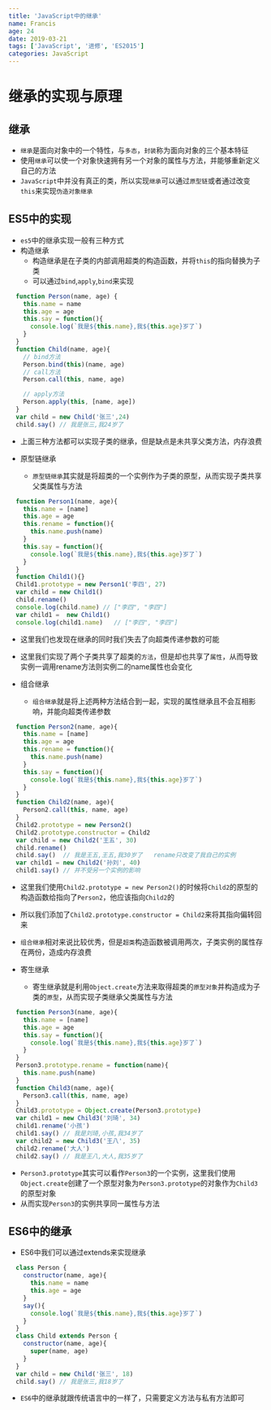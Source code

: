 ```yaml
---
title: 'JavaScript中的继承'
name: Francis
age: 24
date: 2019-03-21
tags: ['JavaScript', '进修', 'ES2015']
categories: JavaScript
---
```


# 继承的实现与原理

## 继承

- `继承`是面向对象中的一个特性，与`多态`，`封装`称为面向对象的三个基本特征
- 使用`继承`可以使一个对象快速拥有另一个对象的属性与方法，并能够重新定义自己的方法
- `JavaScript`中并没有真正的类，所以实现`继承`可以通过`原型链`或者通过改变`this`来实现`伪造对象继承`
<!--more-->

## ES5中的实现

- `es5`中的继承实现一般有三种方式
- 构造继承
   - 构造继承是在子类的内部调用超类的构造函数，并将`this`的指向替换为子类
   - 可以通过`bind`,`apply`,`bind`来实现

```js
  function Person(name, age) {
    this.name = name
    this.age = age
    this.say = function(){
      console.log(`我是${this.name},我${this.age}岁了`)
    }
  }
  function Child(name, age){
    // bind方法
    Person.bind(this)(name, age)
    // call方法
    Person.call(this, name, age)

    // apply方法
    Person.apply(this, [name, age])
  }
  var child = new Child('张三',24)
  child.say() // 我是张三,我24岁了
```
   - 上面三种方法都可以实现子类的继承，但是缺点是未共享父类方法，内存浪费

- 原型链继承
   - `原型链继承`其实就是将超类的一个实例作为子类的原型，从而实现子类共享父类属性与方法

```js
  function Person1(name, age){
    this.name = [name]
    this.age = age
    this.rename = function(){
      this.name.push(name)
    }
    this.say = function(){
      console.log(`我是${this.name},我${this.age}岁了`)
    }
  }
  function Child1(){}
  Child1.prototype = new Person1('李四', 27)
  var child = new Child1() 
  child.rename()
  console.log(child.name) // ["李四", "李四"]
  var child1 =  new Child1() 
  console.log(child1.name)   // ["李四", "李四"]
```
   - 这里我们也发现在继承的同时我们失去了向超类传递参数的可能
   - 这里我们实现了两个子类共享了超类的`方法`，但是却也共享了`属性`，从而导致实例一调用rename方法则实例二的name属性也会变化

- 组合继承
   - `组合继承`就是将上述两种方法结合到一起，实现的属性继承且不会互相影响，并能向超类传递参数

```js
  function Person2(name, age){
    this.name = [name]
    this.age = age
    this.rename = function(){
      this.name.push(name)
    }
    this.say = function(){
      console.log(`我是${this.name},我${this.age}岁了`)
    }
  }
  function Child2(name, age){
    Person2.call(this, name, age)
  }
  Child2.prototype = new Person2()
  Child2.prototype.constructor = Child2
  var child = new Child2('王五', 30)
  child.rename()
  child.say()  // 我是王五,王五,我30岁了   rename只改变了我自己的实例
  var child1 = new Child2('孙刘', 40)
  child1.say() // 并不受另一个实例的影响

```
   - 这里我们使用`Child2.prototype = new Person2()`的时候将`Child2`的原型的构造函数给指向了`Person2`，他应该指向`Child2`的
   - 所以我们添加了`Child2.prototype.constructor = Child2`来将其指向偏转回来
   - `组合继承`相对来说比较优秀，但是`超类`构造函数被调用两次，子类实例的属性存在两份，造成内存浪费

- 寄生继承
   - 寄生继承就是利用`Object.create`方法来取得超类的`原型对象`并构造成为子类的`原型`，从而实现子类继承父类属性与方法

```js
  function Person3(name, age){
    this.name = [name]
    this.age = age
    this.say = function(){
      console.log(`我是${this.name},我${this.age}岁了`)
    }
  }
  Person3.prototype.rename = function(name){
    this.name.push(name)
  }
  function Child3(name, age){
    Person3.call(this, name, age)
  }
  Child3.prototype = Object.create(Person3.prototype)
  var child1 = new Child3('刘琦', 34)
  child1.rename('小孩')
  child1.say() // 我是刘琦,小孩,我34岁了
  var child2 = new Child3('王八', 35)
  child2.rename('大人')
  child2.say() // 我是王八,大人,我35岁了
```

   - `Person3.prototype`其实可以看作`Person3`的一个实例，这里我们使用`Object.create`创建了一个原型对象为`Person3.prototype`的对象作为`Child3`的原型对象
   - 从而实现`Person3`的实例共享同一属性与方法

## ES6中的继承

- ES6中我们可以通过extends来实现继承
```js
  class Person {
    constructor(name, age){
      this.name = name
      this.age = age
    }
    say(){
      console.log(`我是${this.name},我${this.age}岁了`)
    }
  }
  class Child extends Person {
    constructor(name, age){
      super(name, age)
    }
  }
  var child = new Child('张三', 18)
  child.say() // 我是张三,我18岁了
```
- `ES6`中的继承就跟传统语言中的一样了，只需要定义方法与私有方法即可